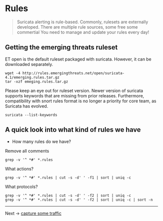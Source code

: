 # Rules

> Suricata alerting is rule-based. Commonly, rulesets are externally developed.
> There are multiple rule sources, some free some commertial
> You need to manage and update your rules every day!

## Getting the emerging threats ruleset 

ET open is the default ruleset packaged with suricata. However, it can be downloaded separately.

```
wget -4 http://rules.emergingthreats.net/open/suricata-4.1/emerging.rules.tar.gz
tar -xzf emeging.rules.tar.gz
```

Please keep an eye out for ruleset version. Newer version of suricata supports keywords that are missing from prior releases. Furthermore, compatibility with snort rules format is no longer a priority for core team, as Suricata has evolved.

```
suricata --list-keywords
```

## A quick look into what kind of rules we have

* How many rules do we have?

Remove all comments
```
grep -v '^ *#' *.rules
```

What actions?
```
grep -v '^ *#' *.rules | cut -s -d' ' -f1 | sort | uniq -c
```

What protocols?
```
grep -v '^ *#' *.rules | cut -s -d' ' -f2 | sort | uniq -c
grep -v '^ *#' *.rules | cut -s -d' ' -f2 | sort | uniq -c | sort -n
```

----
Next -> [capture some traffic](rules.pcap.md)
